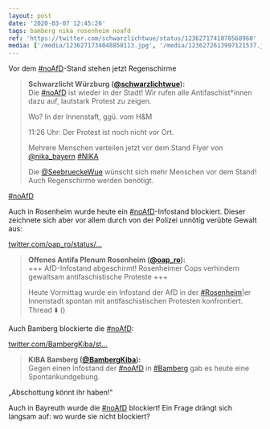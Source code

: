 ```yaml
---
layout: post
date: '2020-03-07 12:45:26'
tags: bamberg nika rosenheim noafd
ref: 'https://twitter.com/schwarzlichtwue/status/1236271741078568960'
media: ['/media/1236271734048858113.jpg', '/media/1236272613997121537.jpg', '/media/1236361382871928832.jpg']
---
```

Vor dem [#noAfD](/t/noafd)-Stand stehen jetzt Regenschirme  
> <b>Schwarzlicht Würzburg ([@schwarzlichtwue](https://twitter.com/schwarzlichtwue)):</b>  
>Die [#noAfD](/t/noafd) ist wieder in der Stadt! Wir rufen alle Antifaschist\*innen dazu auf, lautstark Protest zu zeigen.  
>  
>Wo? In der Innenstaft, ggü. vom H&amp;M   
>  
>11:26 Uhr: Der Protest ist noch nicht vor Ort.   
>  
>Mehrere Menschen verteilen jetzt vor dem Stand Flyer von [@nika_bayern](https://twitter.com/nika_bayern) [#NIKA](/t/nika)   
>  
>Die [@SeebrueckeWue](https://twitter.com/SeebrueckeWue) wünscht sich mehr Menschen vor dem Stand! Auch Regenschirme werden benötigt.  



[#noAfD](/t/noafd) 

Auch in Rosenheim wurde heute ein [#noAfD](/t/noafd)-Infostand blockiert. Dieser zeichnete sich aber vor allem durch von der Polizei unnötig verübte Gewalt aus:

[twitter.com/oap_ro/status/…](https://twitter.com/oap_ro/status/1236305191005237249?s=19)
> <b>Offenes Antifa Plenum Rosenheim ([@oap_ro](https://twitter.com/oap_ro)):</b>  
>+++ AfD-Infostand abgeschirmt! Rosenheimer Cops verhindern gewaltsam antifaschistische Proteste +++  
>  
>  
>  
>Heute Vormittag wurde ein Infostand der AfD in der [#Rosenheim](/t/rosenheim)|er Innenstadt spontan mit antifaschistischen Protesten konfrontiert. Thread ⬇️ ()   



Auch Bamberg blockierte die [#noAfD](/t/noafd):

[twitter.com/BambergKiba/st…](https://twitter.com/BambergKiba/status/1236284780016271363?s=19)
> <b>KIBA Bamberg ([@BambergKiba](https://twitter.com/BambergKiba)):</b>  
>Gegen einen Infostand der [#noAfD](/t/noafd) in [#Bamberg](/t/bamberg) gab es heute eine Spontankundgebung.   



„Abschottung könnt ihr haben!“



Auch in Bayreuth wurde die [#noAfD](/t/noafd) blockiert! Ein Frage drängt sich langsam auf: wo wurde sie nicht blockiert? 
